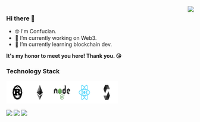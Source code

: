 <img align="right" src="https://github-readme-stats.vercel.app/api?username=Confucian-e&count_private=true&show_icons=true&theme=tokyonight" />

### Hi there 👋

<!--
**Confucian-e/Confucian-e** is a ✨ _special_ ✨ repository because its `README.md` (this file) appears on your GitHub profile.

Here are some ideas to get you started:

- 🔭 I’m currently working on ...
- 🌱 I’m currently learning ...
- 👯 I’m looking to collaborate on ...
- 🤔 I’m looking for help with ...
- 💬 Ask me about ...
- 📫 How to reach me: ...
- 😄 Pronouns: ...
- ⚡ Fun fact: ...
-->

- 🤓 I'm Confucian.
- 🔭 I’m currently working on Web3.
- 🌱 I’m currently learning blockchain dev. 

**It's my honor to meet you here! Thank you. 😘**

### Technology Stack

<img height="60" width="60" src="./logo/Rust_(programming_language)-Logo.wine.svg"><img height="60" width="60" src="./logo/Ethereum-Logo.wine.svg"><img height="60" width="60" src="./logo/Node.js-Logo.wine.svg"><img height="60" width="60" src="./logo/React_(web_framework)-Logo.wine.svg"><img height="60" width="60" src="./logo/Solidity-Logo.wine.svg">

![](http://github-profile-summary-cards.vercel.app/api/cards/profile-details?username=Confucian-e&theme=material_palenight)
![](http://github-profile-summary-cards.vercel.app/api/cards/repos-per-language?username=Confucian-e&theme=material_palenight)
![](https://github-profile-summary-cards.vercel.app/api/cards/productive-time?username=Confucian-e&theme=material_palenight&utcOffset=8)
